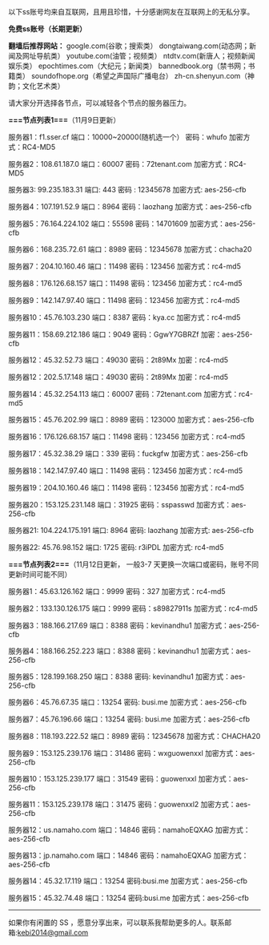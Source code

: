 以下ss账号均来自互联网，且用且珍惜，十分感谢网友在互联网上的无私分享。

**免费ss账号（长期更新）**

**翻墙后推荐网站：** google.com(谷歌；搜索类） dongtaiwang.com(动态网；新闻及网址导航类）  youtube.com(油管；视频类）  ntdtv.com(新唐人；视频新闻娱乐类）    epochtimes.com（大纪元；新闻类）   bannedbook.org（禁书网；书籍类）   soundofhope.org（希望之声国际广播电台）
    zh-cn.shenyun.com（神韵；文化艺术类）

请大家分开选择各节点，可以减轻各个节点的服务器压力。

**===节点列表1===**（11月9日更新）

服务器1：f1.sser.cf
端口：10000~20000(随机选一个）
密码：whufo
加密方式：RC4-MD5

服务器2：108.61.187.0
端口：60007
密码：72tenant.com
加密方式：RC4-MD5


服务器3:  99.235.183.31
端口:  443
密码 : 12345678
加密方式: aes-256-cfb


服务器4：107.191.52.9
端口：8964
密码：laozhang
加密方式：aes-256-cfb


服务器5：76.164.224.102
端口：55598
密码：14701609
加密方式：aes-256-cfb


服务器6：168.235.72.61
端口：8989
密码：12345678
加密方式：chacha20

服务器7：204.10.160.46
端口：11498
密码：123456
加密方式：rc4-md5

服务器8：176.126.68.157
端口：11498
密码：123456
加密方式：rc4-md5

服务器9：142.147.97.40
端口：11498
密码：123456
加密方式：rc4-md5


服务器10：45.76.103.230
端口：8387
密码：kya.cc
加密方式：rc4-md5



服务器11：158.69.212.186
端口：9049
密码：GgwY7GBRZf
加密：aes-256-cfb

服务器12：45.32.52.73
端口：49030
密码：2t89Mx
加密：rc4-md5

服务器12：202.5.17.148
端口：49030
密码：2t89Mx
加密：rc4-md5

服务器14：45.32.254.113
端口：60007
密码：72tenant.com
加密方式：rc4-md5

服务器15：45.76.202.99
端口：8989
密码：123000
加密方式：aes-256-cfb


服务器16：176.126.68.157
端口：11498 
密码：123456
加密方式：rc4-md5

服务器17：45.32.38.29
端口：339
密码：fuckgfw
加密方式：aes-256-cfb

服务器18：142.147.97.40
端口：11498
密码：123456
加密方式：rc4-md5

服务器19：204.10.160.46
端口：11498
密码：123456
加密方式：rc4-md5

服务器20：153.125.231.148
端口：31925
密码：sspasswd
加密方式：aes-256-cfb

服务器21: 104.224.175.191 
端口: 8964
密码: laozhang
加密方式: aes-256-cfb

服务器22: 45.76.98.152
端口: 1725
密码: r3iPDL
加密方式: rc4-md5




**===节点列表2===**（11月12日更新， 一般3-7 天更换一次端口或密码，账号不同更新时间可能不同）

服务器1：45.63.126.162  端口：9999  密码：327   加密方式：rc4-md5

服务器2：133.130.126.175  端口：9999  密码：s89827911s   加密方式：rc4-md5

服务器3：188.166.217.69  端口：8388  密码：kevinandhu1   加密方式：aes-256-cfb

服务器4：188.166.252.223 端口：8388  密码：kevinandhu1   加密方式：aes-256-cfb

服务器5：128.199.168.250 端口：8388  密码: kevinandhu1  加密方式：aes-256-cfb

服务器6：45.76.67.35  端口：13254  密码:	busi.me 加密方式：aes-256-cfb

服务器7：45.76.196.66  端口：13254  密码:	busi.me 加密方式：aes-256-cfb

服务器8：118.193.222.52  端口：8989  密码：12345678  加密方式：CHACHA20

服务器9：153.125.239.176  端口：31486  密码：wxguowenxxl  加密方式：aes-256-cfb

服务器10：153.125.239.177  端口：31549  密码：guowenxxl  加密方式：aes-256-cfb

服务器11：153.125.239.178  端口：31475  密码：guowenxxl2  加密方式：aes-256-cfb

服务器12：us.namaho.com  端口：14846  密码：namahoEQXAG  加密方式：aes-256-cfb

服务器13：jp.namaho.com  端口：14846  密码：namahoEQXAG  加密方式：aes-256-cfb

服务器14：45.32.17.119  端口：13254  密码:busi.me 加密方式：aes-256-cfb

服务器15：45.32.74.48  端口：13254  密码:busi.me 加密方式：aes-256-cfb







***


如果你有闲置的 SS ，愿意分享出来，可以联系我帮助更多的人。联系邮箱:kebi2014@gmail.com



